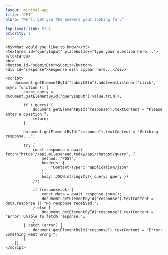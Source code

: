 ```yaml
---
layout: minimal-app
title: "GPT"
blurb: "We'll get you the answers your looking for."

top-level-link: true
priority: 1
---
```


<style>

	#response {
		margin-top: 20px;
		padding: 10px;
		border: 1px solid #ccc;
		border-radius: 5px;
		background-color: #f9f9f9;
	}
	textarea {
		width: 100%;
		height: 100px;
		margin-bottom: 10px;
		padding: 10px;
		font-size: 16px;
	}
	button {
		padding: 10px 20px;
		font-size: 16px;
		cursor: pointer;
	}
</style>

    <h5>What would you like to know?</h5>
    <textarea id="queryInput" placeholder="Type your question here..."></textarea>
    <br>
    <button id="submitBtn">Submit</button>
    <div id="response">Response will appear here...</div>

    <script>
        document.getElementById("submitBtn").addEventListener("click", async function () {
            const query = document.getElementById("queryInput").value.trim();

            if (!query) {
                document.getElementById("response").textContent = "Please enter a question.";
                return;
            }

            document.getElementById("response").textContent = "Fetching response...";
            
            try {
                const response = await fetch("https://api.milesahead.today/api/chatgpt/query", {
                    method: "POST",
                    headers: {
                        "Content-Type": "application/json"
                    },
                    body: JSON.stringify({ query: query })
                });

                if (response.ok) {
                    const data = await response.json();
                    document.getElementById("response").textContent = data.response || "No response received.";
                } else {
                    document.getElementById("response").textContent = "Error: Unable to fetch response.";
                }
            } catch (error) {
                document.getElementById("response").textContent = "Error: Something went wrong.";
            }
        });
    </script>

